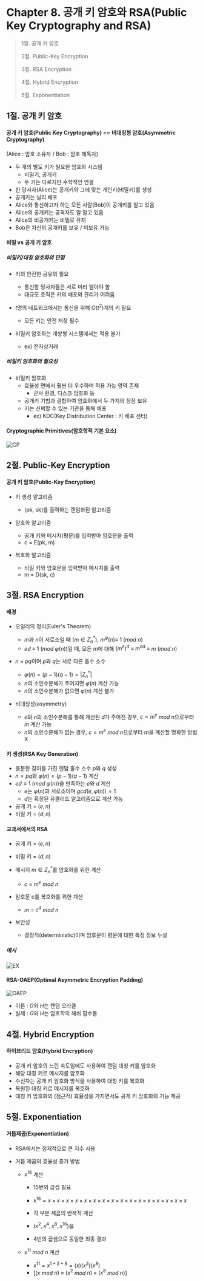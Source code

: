 # Chapter 8. 공개 키 암호와 RSA(Public Key Cryptography and RSA)

> 1절. 공개 키 암호
>
> 2절. Public-Key Encryption
>
> 3절. RSA Encryption
>
> 4절. Hybrid Encryption
>
> 5절. Exponentiation

## 1절. 공개 키 암호

#### 공개 키 암호(Public Key Cryptography) == 비대칭형 암호(Asymmetric Cryptography)

(Alice : 암호 소유자 / Bob : 암호 해독자)

- 두 개의 별도 키가 필요한 암호화 시스템
  - 비밀키, 공개키
  - 두 키는 다르지만 수학적인 연결
- 한 당사자(Alice)는 공개키와 그에 맞는 개인키(비밀키)를 생성
- 공개키는 널리 배포
- Alice와 통신하고자 하는 모든 사람(Bob)이 공개키를 알고 있음
- Alice의 공개키는 공격자도 알 알고 있음
- Alice의 비공개키는 비밀로 유지
- Bob은 자신의 공개키를 보유 / 미보유 가능

#### 비밀 vs 공개 키 암호

##### 비밀키/대칭 암호화의 단점

- 키의 안전한 공유의 필요

  - 통신할 당사자들은 서로 미리 알아야 함
  - 대규모 조직은 키의 배포와 관리가 어려움

- $t$명의 네트워크에서는 통신을 위해 $O(t^2)$개의 키 필요

  - 모든 키는 안전 저장 필수

- 비밀키 암호화는 개방형 시스템에서는 적용 불가

  - ex) 전자상거래

##### 비밀키 암호화의 필요성

- 비밀키 암호화
  - 효율성 면에서 훨씬 더 우수하며 적용 가능 영역 존재
    - 군사 환경, 디스크 암호화 등
  - 공개키 기법과 결합하여 암호화에서 두 가지의 장점 보유
  - 키는 신뢰할 수 있는 기관을 통해 배포
    - ex) KDC(Key Distribution Center : 키 배포 센터)

#### Cryptographic Primitives(암호학적 기본 요소)

![CP](https://github.com/BangYunseo/TIL/blob/main/Security/InformationSecurity/Image/ch08/CP.PNG)

## 2절. Public-Key Encryption

#### 공개 키 암호(Public-Key Encryption)

- 키 생성 알고리즘

  - (pk, sk)를 출력하는 랜덤화된 알고리즘

- 암호화 알고리즘

  - 공개 키와 메시지(평문)를 입력받아 암호문을 출력
  - c = E(pk, m)

- 복호화 알고리즘

  - 비밀 키와 암호문을 입력받아 메시지를 출력
  - m = D(sk, c)

## 3절. RSA Encryption

#### 배경

- 오일러의 정리(Euler's Theorem)

  - $m$과 $n$이 서로소일 때 $(m ∈ Z_n^*)$, $m^φ(n) ≡$ $1$ ($mod$ $n$)
  - $ed$ $≡$ $1$ ($mod$ $φ(n)$)일 때, 모든 $m$에 대해 $(m^e)^d$ $≡$ $m^{ed}$ $≡$ $m$ ($mod$ $n$)

- $n$ $=$ $pq$이며 $p$와 $q$는 서로 다른 홀수 소수

  - $φ(n) = (p-1)(q-1) = |Z_n^*|$
  - $n$의 소인수분해가 주어지면 $φ(n)$ 계산 가능
  - $n$의 소인수분해가 없으면 $φ(n)$ 계산 불가

- 비대칭성(asymmetry)
  - $e$와 $n$의 소인수분해를 통해 계산된 $d$가 주어진 경우, $c = m^e$ $mod$ $n$으로부터 $m$ 계산 가능
  - $n$의 소인수분해가 없는 경우, $c = m^e$ $mod$ $n$으로부터 $m$을 계산할 명확한 방법 X

#### 키 생성(RSA Key Generation)

- 충분한 길이를 가진 랜덤 홀수 소수 $p$와 $q$ 생성
- $n = pq$와 $φ(n) = (p - 1)(q - 1)$ 계산
- $ed ≡ 1$ ($mod$ $φ(n))$을 만족하는 $e$와 $d$ 계산
  - $e$는 $φ(n)$과 서로소이며 $gcd(e, φ(n)) = 1$
  - $d$는 확장된 유클리드 알고리즘으로 계산 가능
- 공개 키 = $(e, n)$
- 비밀 키 = $(d, n)$

#### 교과서에서의 RSA

- 공개 키 = $(e, n)$
- 비밀 키 = $(d, n)$
- 메시지 $m ∈ Z_n^*$를 암호화를 위한 계산

  - $c$ $=$ $m^e$ $mod$ $n$

- 암호문 c를 복호화를 위한 계산

  - $m$ $=$ $c^d$ $mod$ $n$

- 보안성
  - 결정적(deterministic)이며 암호문이 평문에 대한 특정 정보 누설

##### 예시

![EX](https://github.com/BangYunseo/TIL/blob/main/Security/InformationSecurity/Image/ch08/EX.PNG)

#### RSA-OAEP(Optimal Asymmetric Encryption Padding)

![OAEP](https://github.com/BangYunseo/TIL/blob/main/Security/InformationSecurity/Image/ch08/OAEP.PNG)

- 이론 : $G$와 $H$는 랜덤 오라클
- 실제 : $G$와 $H$는 암호학의 해쉬 함수들

## 4절. Hybrid Encryption

#### 하이브리드 암호(Hybrid Encryption)

- 공개 키 암호의 느린 속도임에도 사용하여 랜덤 대칭 키를 암호화
- 해당 대칭 키로 메시지를 암호화
- 수신자는 공개 키 암호화 방식을 사용하여 대칭 키를 복호화
- 복원된 대칭 키로 메시지를 복호화
- 대칭 키 암호화의 (점근적) 효율성을 가지면서도 공개 키 암호화의 기능 제공

## 5절. Exponentiation

#### 거듭제곱(Exponentiation)

- RSA에서는 잠재적으로 큰 지수 사용
- 거듭 제곱의 효율성 증가 방법

  - $x^{16}$ 계산

    - 15번의 곱셈 필요
    - $x^{16}= x × x × x × x × x × x × x × x × x × x × x × x × x × x × x × x$

    - 각 부분 제곱의 반복적 계산
    - $(x^2, x^4, x^8, x^{16})$을
    - 4번의 곱셈으로 동일한 최종 결과

  - $x^{11}$ $mod$ $n$ 계산
    - $x^{11}=x^{1+2+8}=(x)(x^2)(x^8)$
    - $[(x$ $mod$ $n)×(x^2$ $mod$ $n)×(x^8$ $mod$ $n)]$
